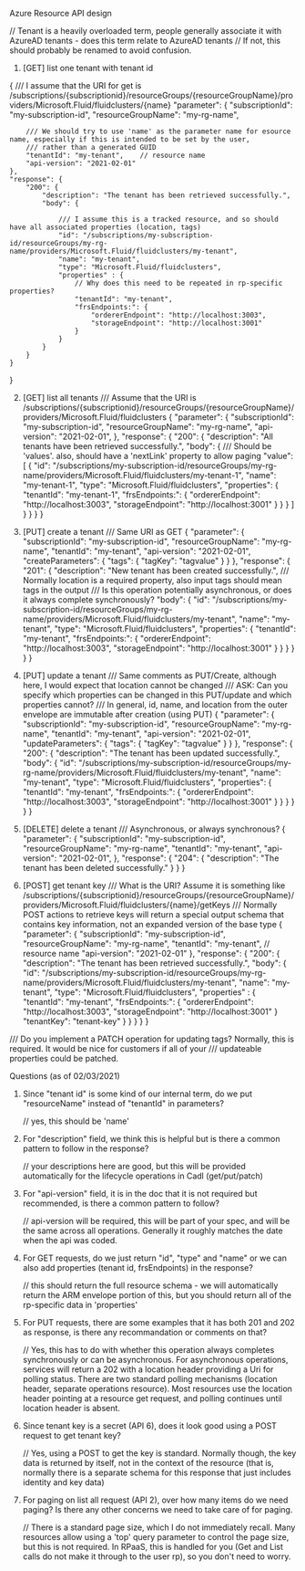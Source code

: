 Azure Resource API design

// Tenant is a heavily overloaded term, people generally associate it with AzureAD tenants - does this term relate to AzureAD tenants
// If not, this should probably be renamed to avoid confusion.
1. [GET] list one tenant with tenant id

{
	/// I assume that the URI for get is /subscriptions/{subscriptionid}/resourceGroups/{resourceGroupName}/providers/Microsoft.Fluid/fluidclusters/{name}
	"parameter": {
		"subscriptionId": "my-subscription-id",
		"resourceGroupName": "my-rg-name",
		
		/// We should try to use 'name' as the parameter name for esource name, especially if this is intended to be set by the user, 
		/// rather than a generated GUID
		"tenantId": "my-tenant",	// resource name
		"api-version": "2021-02-01"
	},
	"response": {
		"200": {
			"description": "The tenant has been retrieved successfully.",
			"body": {

				/// I assume this is a tracked resource, and so should have all associated properties (location, tags)
				"id": "/subscriptions/my-subscription-id/resourceGroups/my-rg-name/providers/Microsoft.Fluid/fluidclusters/my-tenant",
				"name": "my-tenant",
				"type": "Microsoft.Fluid/fluidclusters",
				"properties" : {
					// Why does this need to be repeated in rp-specific properties?
					"tenantId": "my-tenant",
					"frsEndpoints:": {
						"ordererEndpoint": "http://localhost:3003",
						"storageEndpoint": "http://localhost:3001"
					}
				}
			}
		}
	}
}



2. [GET] list all tenants
/// Assume that the URI is /subscriptions/{subscriptionid}/resourceGroups/{resourceGroupName}/providers/Microsoft.Fluid/fluidclusters
{
	"parameter": {
		"subscriptionId": "my-subscription-id",
		"resourceGroupName": "my-rg-name",
		"api-version": "2021-02-01",
	},
	"response": {
		"200": {
			"description": "All tenants have been retrieved successfully.",
			"body": {
				/// Should be 'values'. also, should have a 'nextLink' property to allow paging
				"value": [
					{
						"id": "/subscriptions/my-subscription-id/resourceGroups/my-rg-name/providers/Microsoft.Fluid/fluidclusters/my-tenant-1",
						"name": "my-tenant-1",
						"type": "Microsoft.Fluid/fluidclusters",
						"properties": {
							"tenantId": "my-tenant-1",
							"frsEndpoints:": {
								"ordererEndpoint": "http://localhost:3003",
								"storageEndpoint": "http://localhost:3001"
							}
						}
					}
				]
			}
		}
	}
}



3. [PUT] create a tenant
/// Same URI as GET
{
	"parameter": {
		"subscriptionId": "my-subscription-id",
		"resourceGroupName": "my-rg-name",
		"tenantId": "my-tenant",
		"api-version": "2021-02-01",
		"createParameters": {
			"tags": {
				"tagKey": "tagvalue"
			}
		}
	},
	"response": {
		"201": {
			"description": "New tenant has been created successfully.",
			/// Normally location is a required property, also input tags should mean tags in the output
			/// Is this operation potentially asynchronous, or does it always complete synchronously?
			"body": {
				"id": "/subscriptions/my-subscription-id/resourceGroups/my-rg-name/providers/Microsoft.Fluid/fluidclusters/my-tenant",
				"name": "my-tenant",
				"type": "Microsoft.Fluid/fluidclusters",
				"properties": {
					"tenantId": "my-tenant",
					"frsEndpoints:": {
						"ordererEndpoint": "http://localhost:3003",
						"storageEndpoint": "http://localhost:3001"
					}
				}
			}
		}
	}
}



4. [PUT] update a tenant
/// Same comments as PUT/Create, although here, I would expect that location cannot be changed
/// ASK: Can you specify which properties can be changed in this PUT/update and which properties cannot?
///  In general, id, name, and location from the outer envelope are immutable after creation (using PUT)
{
	"parameter": {
		"subscriptionId": "my-subscription-id",
		"resourceGroupName": "my-rg-name",
		"tenantId": "my-tenant",
		"api-version": "2021-02-01",
		"updateParameters": {
			"tags": {
				"tagKey": "tagvalue"
			}
		}
	},
	"response": {
		"200": {
			"description": "The tenant has been updated successfully.",
			"body": {
				"id": "/subscriptions/my-subscription-id/resourceGroups/my-rg-name/providers/Microsoft.Fluid/fluidclusters/my-tenant",
				"name": "my-tenant",
				"type": "Microsoft.Fluid/fluidclusters",
				"properties": {
					"tenantId": "my-tenant",
					"frsEndpoints:": {
						"ordererEndpoint": "http://localhost:3003",
						"storageEndpoint": "http://localhost:3001"
					}
				}
			}
		}
	}
}



5. [DELETE] delete a tenant
/// Asynchronous, or always synchronous?
{
	"parameter": {
		"subscriptionId": "my-subscription-id",
		"resourceGroupName": "my-rg-name",
		"tenantId": "my-tenant",
		"api-version": "2021-02-01",
	},
	"response": {
		"204": {
			"description": "The tenant has been deleted successfully."
		}
	}
}



6. [POST] get tenant key
/// What is the URI?  Assume it is something like /subscriptions/{subscriptionid}/resourceGroups/{resourceGroupName}/providers/Microsoft.Fluid/fluidclusters/{name}/getKeys
/// Normally POST actions to retrieve keys will return a special output schema that contains key information, not an expanded version of the base type
{
	"parameter": {
		"subscriptionId": "my-subscription-id",
		"resourceGroupName": "my-rg-name",
		"tenantId": "my-tenant",	// resource name
		"api-version": "2021-02-01"
	},
	"response": {
		"200": {
			"description": "The tenant has been retrieved successfully.",
			"body": {
				"id": "/subscriptions/my-subscription-id/resourceGroups/my-rg-name/providers/Microsoft.Fluid/fluidclusters/my-tenant",
				"name": "my-tenant",
				"type": "Microsoft.Fluid/fluidclusters",
				"properties" : {
					"tenantId": "my-tenant",
					"frsEndpoints:": {
						"ordererEndpoint": "http://localhost:3003",
						"storageEndpoint": "http://localhost:3001"
					}
					"tenantKey": "tenant-key"
				}
			}
		}
	}
}

/// Do you implement a PATCH operation for updating tags?  Normally, this is required. It would be nice for customers if all of your 
///  updateable properties could be patched.


Questions (as of 02/03/2021)
1. Since "tenant id" is some kind of our internal term, do we put "resourceName" instead of "tenantId" in parameters?
   
   // yes, this should be 'name'
2. For "description" field, we think this is helpful but is there a common pattern to follow in the response?
   
   // your descriptions here are good, but this will be provided automatically for the lifecycle operations in Cadl (get/put/patch)
3. For "api-version" field, it is in the doc that it is not required but recommended, is there a common pattern to follow?
   
   // api-version will be required, this will be part of your spec, and will be the same across all operations.  Generally it roughly matches the date when the api was coded.
4. For GET requests, do we just return "id", "type" and "name" or we can also add properties (tenant id, frsEndpoints) in the response?

   // this should return the full resource schema - we will automatically return the ARM envelope portion of this, but you should return all of the rp-specific data in 'properties'

5. For PUT requests, there are some examples that it has both 201 and 202 as response, is there any recommandation or comments on that?

   // Yes, this has to do with whether this operation always completes synchronously or can be asynchronous.  For asynchronous operations, services will return a 202 with a location header providing a Uri for polling status.  There are two standard polling mechanisms (location header, separate operations resource).  Most resources use the location header pointing at a resource get request, and polling continues until location header is absent.

6. Since tenant key is a secret (API 6), does it look good using a POST request to get tenant key?

   // Yes, using a POST to get the key is standard.  Normally though, the key data is returned by itself, not in the context of the resource (that is, normally there is a separate schema for this response that just includes identity and key data)

7. For paging on list all request (API 2), over how many items do we need paging? Is there any other concerns we need to take care of for paging.

   // There is a standard page size, which I do not immediately recall.  Many resources allow using a 'top' query parameter to control the page size, but this is not required. In RPaaS, this is handled for you (Get and List calls do not make it through to the user rp), so you don't need to worry.

